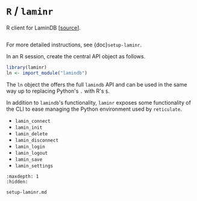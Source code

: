 # `R` / `laminr`

R client for LaminDB [[source](https://github.com/laminlabs/laminr)].

```{include} includes/quick-setup-laminr.md

```

For more detailed instructions, see {doc}`setup-laminr`.

In an R session, create the central API object as follows.

```R
library(laminr)
ln <- import_module("lamindb")
```

The `ln` object the offers the full `lamindb` API and can be used in the same way up to replacing Python's `.` with R's `$`.

In addition to `lamindb`'s functionality, `laminr` exposes some functionality of the CLI to ease managing the Python environment used by `reticulate`.

- `lamin_connect`
- `lamin_init`
- `lamin_delete`
- `lamin_disconnect`
- `lamin_login`
- `lamin_logout`
- `lamin_save`
- `lamin_settings`

```{toctree}
:maxdepth: 1
:hidden:

setup-laminr.md
```
